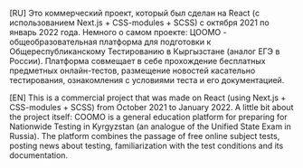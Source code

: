[RU] Это коммерческий проект, который был сделан на React (с использованием Next.js + СSS-modules + SCSS) с октября 2021 по январь 2022 года. Немного о самом проекте: ЦООМО - общеобразовательная платформа для подготовки к Общереспубликанскому Тестированию в Кыргызстане (аналог ЕГЭ в России). Платформа совмещает в себе прохождение бесплатных предметных онлайн-тестов, размещение новостей касательно тестирования, ознакомления с условиями теста и его документацией.

[EN] This is a commercial project that was made on React (using Next.js + CSS-modules + SCSS) from October 2021 to January 2022. A little bit about the project itself: COOMO is a general education platform for preparing for Nationwide Testing in Kyrgyzstan (an analogue of the Unified State Exam in Russia). The platform combines the passage of free online subject tests, posting news about testing, familiarization with the test conditions and its documentation.
